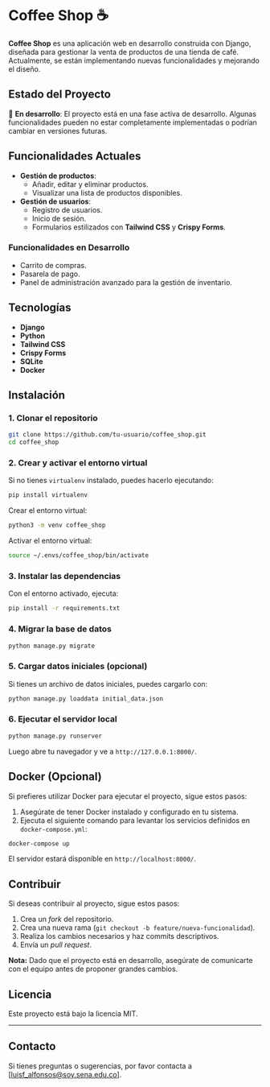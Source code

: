 # Coffee Shop ☕️

**Coffee Shop** es una aplicación web en desarrollo construida con Django, diseñada para gestionar la venta de productos de una tienda de café. Actualmente, se están implementando nuevas funcionalidades y mejorando el diseño.

## Estado del Proyecto

🚧 **En desarrollo**: El proyecto está en una fase activa de desarrollo. Algunas funcionalidades pueden no estar completamente implementadas o podrían cambiar en versiones futuras.

## Funcionalidades Actuales

- **Gestión de productos**:
  - Añadir, editar y eliminar productos.
  - Visualizar una lista de productos disponibles.
- **Gestión de usuarios**:
  - Registro de usuarios.
  - Inicio de sesión.
  - Formularios estilizados con **Tailwind CSS** y **Crispy Forms**.

### Funcionalidades en Desarrollo

- Carrito de compras.
- Pasarela de pago.
- Panel de administración avanzado para la gestión de inventario.

## Tecnologías

- **Django** 
- **Python** 
- **Tailwind CSS**
- **Crispy Forms**
- **SQLite** 
- **Docker** 

## Instalación

### 1. Clonar el repositorio

```bash
git clone https://github.com/tu-usuario/coffee_shop.git
cd coffee_shop
```

### 2. Crear y activar el entorno virtual

Si no tienes `virtualenv` instalado, puedes hacerlo ejecutando:

```bash
pip install virtualenv
```

Crear el entorno virtual:

```bash
python3 -m venv coffee_shop
```

Activar el entorno virtual:

```bash
source ~/.envs/coffee_shop/bin/activate
```

### 3. Instalar las dependencias

Con el entorno activado, ejecuta:

```bash
pip install -r requirements.txt
```

### 4. Migrar la base de datos

```bash
python manage.py migrate
```

### 5. Cargar datos iniciales (opcional)

Si tienes un archivo de datos iniciales, puedes cargarlo con:

```bash
python manage.py loaddata initial_data.json
```

### 6. Ejecutar el servidor local

```bash
python manage.py runserver
```

Luego abre tu navegador y ve a `http://127.0.0.1:8000/`.

## Docker (Opcional)

Si prefieres utilizar Docker para ejecutar el proyecto, sigue estos pasos:

1. Asegúrate de tener Docker instalado y configurado en tu sistema.
2. Ejecuta el siguiente comando para levantar los servicios definidos en `docker-compose.yml`:

```bash
docker-compose up
```

El servidor estará disponible en `http://localhost:8000/`.

## Contribuir

Si deseas contribuir al proyecto, sigue estos pasos:

1. Crea un *fork* del repositorio.
2. Crea una nueva rama (`git checkout -b feature/nueva-funcionalidad`).
3. Realiza los cambios necesarios y haz commits descriptivos.
4. Envía un *pull request*.

**Nota:** Dado que el proyecto está en desarrollo, asegúrate de comunicarte con el equipo antes de proponer grandes cambios.

## Licencia

Este proyecto está bajo la licencia MIT.

---

## Contacto

Si tienes preguntas o sugerencias, por favor contacta a [luisf_alfonsos@soy.sena.edu.co].

